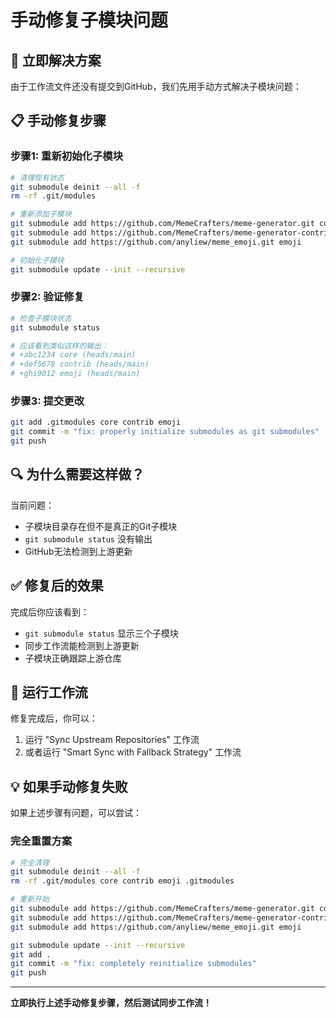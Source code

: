 # 手动修复子模块问题

## 🚨 立即解决方案

由于工作流文件还没有提交到GitHub，我们先用手动方式解决子模块问题：

## 📋 手动修复步骤

### 步骤1: 重新初始化子模块
```bash
# 清理现有状态
git submodule deinit --all -f
rm -rf .git/modules

# 重新添加子模块
git submodule add https://github.com/MemeCrafters/meme-generator.git core
git submodule add https://github.com/MemeCrafters/meme-generator-contrib.git contrib
git submodule add https://github.com/anyliew/meme_emoji.git emoji

# 初始化子模块
git submodule update --init --recursive
```

### 步骤2: 验证修复
```bash
# 检查子模块状态
git submodule status

# 应该看到类似这样的输出：
# +abc1234 core (heads/main)
# +def5678 contrib (heads/main)  
# +ghi9012 emoji (heads/main)
```

### 步骤3: 提交更改
```bash
git add .gitmodules core contrib emoji
git commit -m "fix: properly initialize submodules as git submodules"
git push
```

## 🔍 为什么需要这样做？

当前问题：
- 子模块目录存在但不是真正的Git子模块
- `git submodule status` 没有输出
- GitHub无法检测到上游更新

## ✅ 修复后的效果

完成后你应该看到：
- `git submodule status` 显示三个子模块
- 同步工作流能检测到上游更新
- 子模块正确跟踪上游仓库

## 🚀 运行工作流

修复完成后，你可以：
1. 运行 "Sync Upstream Repositories" 工作流
2. 或者运行 "Smart Sync with Fallback Strategy" 工作流

## 💡 如果手动修复失败

如果上述步骤有问题，可以尝试：

### 完全重置方案
```bash
# 完全清理
git submodule deinit --all -f
rm -rf .git/modules core contrib emoji .gitmodules

# 重新开始
git submodule add https://github.com/MemeCrafters/meme-generator.git core
git submodule add https://github.com/MemeCrafters/meme-generator-contrib.git contrib
git submodule add https://github.com/anyliew/meme_emoji.git emoji

git submodule update --init --recursive
git add .
git commit -m "fix: completely reinitialize submodules"
git push
```

---

**立即执行上述手动修复步骤，然后测试同步工作流！**